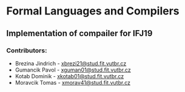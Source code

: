 # Formal Languages and Compilers
## Implementation of compailer for IFJ19

### Contributors:
- Brezina Jindrich - <xbrezi21@stud.fit.vutbr.cz>
- Gumancik Pavol   - <xguman01@stud.fit.vutbr.cz>
- Kotab Dominik    - <xkotab01@stud.fit.vutbr.cz>
- Moravcik Tomas   - <xmorav41@stud.fit.vutbr.cz>
